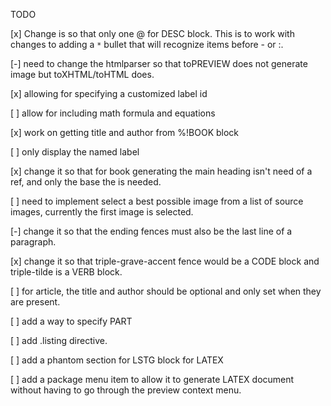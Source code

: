 TODO


[x] Change is so that only one @ for DESC block. This is to work with changes to adding a `*` bullet that will recognize items before - or :.

[-] need to change the htmlparser so that toPREVIEW does not generate image but toXHTML/toHTML does.

[x] allowing for specifying a customized label id

[ ] allow for including math formula and equations

[x] work on getting title and author from %!BOOK block

[ ] only display the named label

[x] change it so that for book generating the main heading
isn't need of a ref, and only the base the is needed.

[ ] need to implement select a best possible image from a
list of source images, currently the first image is selected.

[-] change it so that the ending fences must also be the last
line of a paragraph.

[x] change it so that triple-grave-accent fence would be a CODE block and triple-tilde is a VERB block.

[ ] for article, the title and author should be optional and only set when they are present.

[ ] add a way to specify PART

[ ] add .listing directive.

[ ] add a phantom section for LSTG block for LATEX

[ ] add a package menu item to allow it to generate LATEX document without having to go through the preview context menu.

